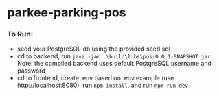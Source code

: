 # parkee-parking-pos

### To Run:
- seed your PostgreSQL db using the provided seed.sql
- cd to backend, run `java -jar .\build\libs\pos-0.0.1-SNAPSHOT.jar`. Note: the compiled backend uses default PostgreSQL username and password
- cd to frontend, create .env based on .env.example (use http://localhost:8080), run `npm install`, and run `npm run dev`
